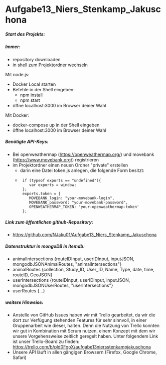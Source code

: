 # Aufgabe13_Niers_Stenkamp_Jakuschona

##### Start des Projekts:

##### Immer: 
- repository downloaden
- in shell zum Projektordner wechseln

Mit node.js:
- Docker Local starten
- Befehle in der Shell eingeben: 
  - npm install 
  - npm start
- öffne localhost:3000 im Browser deiner Wahl

Mit Docker:
- docker-compose up in der Shell eingeben
- öffne localhost:3000 im Browser deiner Wahl

##### Benötigte API-Keys:
- Bei openweathermap (https://openweathermap.org/) und movebank (https://www.movebank.org/) registrieren
- im Projektordner einen neuen Ordner "private" erstellen
  - darin eine Datei token.js anlegen, die folgende Form besitzt:
  -      if (typeof exports == "undefined"){
            var exports = window;
         };
         exports.token = {
            MOVEBANK_login: "your-movebank-login",
            MOVEBANK_password: "your-movebank-password",
            OPENWEATHERMAP_TOKEN: 'your-openweathermap-token'
         };
         
##### Link zum öffentlichen github-Repository: 
- https://github.com/NJaku01/Aufgabe13_Niers_Stenkamp_Jakuschona

##### Datenstruktur in mongoDB in itemdb: 
- animalIntersections {routeIDInput, userIDInput, inputJSON, mongodbJSONAnimalRoutes, "animalIntersections"}
- animalRoutes {collection, Study_ID, User_ID, Name, Type, date, time, routeID, GeoJSON}
- userIntersections {routeIDInput, userIDInput, inputJSON, mongodbJSONUserRoutes, "userIntersections"}
- userRoutes {...}

##### weitere Hinweise: 
- Anstelle von GitHub Issues haben wir mit Trello gearbeitet, da wir die dort zur Verfügung stehenden Features für sehr
 sinnvoll, in einer Gruppenarbeit wie dieser, halten. Denn die Nutzung von Trello konnten wir gut in Kombination mit 
 Scrum nutzen, einem Konzept mit dem wir unsere Vorgehensweise zeitlich geregelt haben. Unter folgendem Link ist unser 
 Trello-Board zu finden: 
 https://trello.com/b/pld0FgoX/aufgabe13niersstenkampjakuschona
- Unsere API läuft in allen gängigen Browsern (Firefox, Google Chrome, Safari)
 
